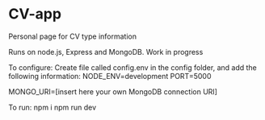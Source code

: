 # CV-app
Personal page for CV type information

Runs on node.js, Express and MongoDB.
Work in progress

To configure: 
Create file called config.env in the config folder, and add the following information:
NODE_ENV=development
PORT=5000

MONGO_URI=[insert here your own MongoDB connection URI]

To run:
npm i
npm run dev
